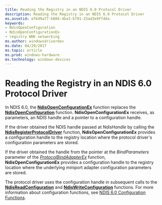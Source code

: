 ```yaml
---
title: Reading the Registry in an NDIS 6.0 Protocol Driver
description: Reading the Registry in an NDIS 6.0 Protocol Driver
ms.assetid: ef6d9a77-b804-4ba3-b791-25ad3e9ff4da
keywords:
- NdisOpenConfiguration
- NdisOpenConfigurationEx
- registry WDK networking
ms.author: windowsdriverdev
ms.date: 04/20/2017
ms.topic: article
ms.prod: windows-hardware
ms.technology: windows-devices
---
```


# Reading the Registry in an NDIS 6.0 Protocol Driver





In NDIS 6.0, the [**NdisOpenConfigurationEx**](https://msdn.microsoft.com/library/windows/hardware/ff563717) function replaces the [**NdisOpenConfiguration**](https://msdn.microsoft.com/library/windows/hardware/ff553676) function. **NdisOpenConfigurationEx** receives, as parameters, an NDIS handle and a pointer to a configuration handle.

If the driver obtained the NDIS handle passed at *NdisHandle* by calling the [**NdisRegisterProtocolDriver**](https://msdn.microsoft.com/library/windows/hardware/ff564520) function, **NdisOpenConfigurationEx** provides a configuration handle to the registry location where the protocol driver's configuration parameters are stored.

If the driver obtained the handle from the pointer at the *BindParameters* parameter of the [*ProtocolBindAdapterEx*](https://msdn.microsoft.com/library/windows/hardware/ff570220) function, **NdisOpenConfigurationEx** provides a configuration handle to the registry location where the underlying miniport adapter configuration parameters are stored.

The protocol driver uses the configuration handle in subsequent calls to the [**NdisReadConfiguration**](https://msdn.microsoft.com/library/windows/hardware/ff564511) and [**NdisWriteConfiguration**](https://msdn.microsoft.com/library/windows/hardware/ff564659) functions. For more information about configuration functions, see [NDIS 6.0 Configuration Functions](ndis-configuration-functions.md).

 

 





